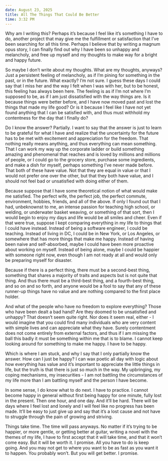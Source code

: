 ```yaml
---
date: August 23, 2025
title: All The Things That Could Be Better
time: 3:32 PM
---
```

Why am I writing this? Perhaps it’s because I feel like it’s something I have to do, another project that may give me the fulfillment or satisfaction that I’ve been searching for all this time. Perhaps I believe that by writing a magnum opus story, I can finally find out why I have been so unhappy and melancholy, and free up myself and my thoughts to make way for a bright and happy future.

So maybe I don’t write about my thoughts. What are my thoughts, anyways? Just a persistent feeling of melancholy, as if I’m pining for something in the past, or in the future. What exactly? I’m not sure. I guess these days I could say that I miss her and the way I felt when I was with her, but to be honest, this feeling has always been here. The feeling is as if I’m not where I’m supposed to be, as if I am just dissatisfied with the way things are. Is it because things were better before, and I have now moved past and lost the things that made my life good? Or is it because I feel like I have not yet found anything that I can be satisfied with, and thus must withhold my contentness for the day that I finally do?

Do I know the answer? Partially. I want to say that the answer is just to learn to be grateful for what I have and realize that the uncertainty for the future has to be met with excitement and appreciation for the freedom. That nothing really means anything, and thus everything can mean something. That I can work my way up the corporate ladder or build something amazing and phenomenal that reaches and is loved by millions and millions of people, or I could go to the grocery store, purchase some ingredients, and make a dish for myself, perhaps something I’ve never made before. That both of these have value. Not that they are equal in value or that I would not prefer one over the other, but that they both have value, and I should not feel bad or unsatisfied with doing either of them.

Because suppose that I have some theoretical notion of what would make me satisfied. The perfect wife, the perfect job, the perfect commute, environment, hobbies, friends, and all of the above. If only I found out that I had, unbeknownst to me, an intense passion for teaching high school, or welding, or underwater basket weaving, or something of that sort, then I would begin to enjoy my days and life would be all smiles and cheer. Even if that were true, suppose I kept comparing everything in my life to things that I could have instead. Instead of being a software engineer, I could be teaching. Instead of living in DC, I could be in New York, or Los Angeles, or somewhere that has more things that make me happy. Instead of having been naive and self-absorbed, maybe I could have been more proactive about working on myself. Instead of being alone, maybe I could be happier with someone right now, even though I am not ready at all and would only be preparing myself for disaster. 

Because if there is a perfect thing, there must be a second-best thing, something that shares a majority of traits and aspects but is not quite that thing. And thus there must be a third-best thing, and a fourth-best thing, and so on and so forth, and anyone would be a fool to say that any of these runner-up things have no value and are nothing compared to the first place holder.

And what of the people who have no freedom to explore everything? Those who have been dealt a bad hand? Are they doomed to be unsatisfied and unhappy? That doesn’t seem quite right. Nor does it seem real, either - I would imagine that you could find many individuals who are very content with simple lives and can appreciate what they have. Surely contentment does not come entirely from external factors, and thus if I am missing the ball this badly it must be something within me that is to blame. I cannot keep looking around for something to make me happy. I have to be happy.

Which is where I am stuck, and why I say that I only partially know the answer. How can I just be happy? I can wax poetic all day with logic about how everything has value and it’s important to appreciate the little things in life, but the truth is that there is just so much in the way. My upbringing, my coping mechanisms, my insecurities - I am not battling the circumstances of my life more than I am battling myself and the person I have become.

In some sense, I do know what to do next. I have to practice. I cannot become happy in general without first being happy for one minute, fully lost in the present. Then one hour, and one day. And it’ll be hard. There will be days where I feel lost and lonely and I will feel like no progress has been made. It’ll be easy to just give up and say that it’s a lost cause and not have to struggle through the pain of growing and striving.

Things take time. The time will pass anyways. No matter if it’s trying to be happier, or more gentle, or getting better at guitar, writing a novel with the themes of my life, I have to first accept that it will take time, and that it won’t come easy. But it will be worth it. I promise. All you have to do is keep going. And you may not get to where you want to be as fast as you want it to happen. You probably won’t. But you will get better. I promise.